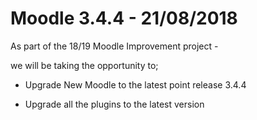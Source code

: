 # Moodle 3.4.4 - 21/08/2018

As part of the 18/19 Moodle Improvement project -

we will be taking the opportunity to;

- Upgrade New Moodle to the latest point release 3.4.4

- Upgrade all the plugins to the latest version
